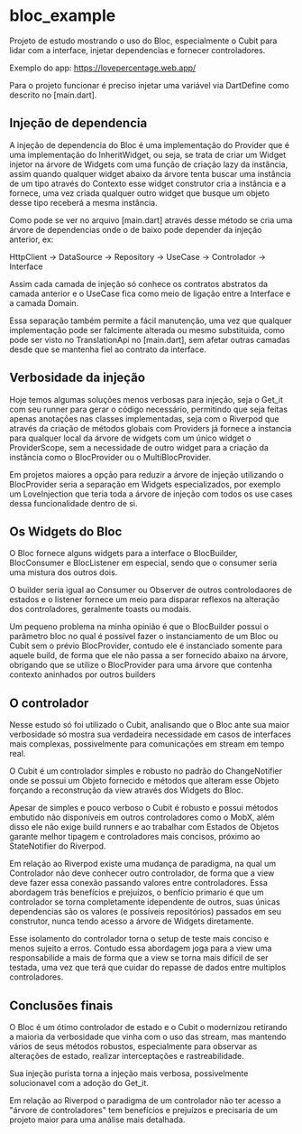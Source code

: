 # bloc_example

Projeto de estudo mostrando o uso do Bloc, especialmente o Cubit para lidar com a interface, injetar dependencias e fornecer controladores.

Exemplo do app: <https://lovepercentage.web.app/>

Para o projeto funcionar é preciso injetar uma variável via DartDefine como descrito no [main.dart].

## Injeção de dependencia

A injeção de dependencia do Bloc é uma implementação do Provider que é uma implementação do InheritWidget, ou seja, se trata de criar um Widget injetor na árvore de Widgets com uma função de criação lazy da instância, assim quando qualquer widget abaixo da árvore tenta buscar uma instância de um tipo através do Contexto esse widget construtor cria a instância e a fornece, uma vez criada qualquer outro widget que busque um objeto desse tipo receberá a mesma instância.

Como pode se ver no arquivo [main.dart] através desse método se cria uma árvore de dependencias onde o de baixo pode depender da injeção anterior, ex:

HttpClient -> DataSource -> Repository -> UseCase -> Controlador -> Interface

Assim cada camada de injeção só conhece os contratos abstratos da camada anterior e o UseCase fica como meio de ligação entre a Interface e a camada Domain.

Essa separação também permite a fácil manutenção, uma vez que qualquer implementação pode ser falcimente alterada ou mesmo substituida, como pode ser visto no TranslationApi no [main.dart], sem afetar outras camadas desde que se mantenha fiel ao contrato da interface.

## Verbosidade da injeção

Hoje temos algumas soluções menos verbosas para injeção, seja o Get_it com seu runner para gerar o código necessário, permitindo que seja feitas apenas anotações nas classes implementadas, seja com o Riverpod que através da criação de métodos globais com Providers já fornece a instancia para qualquer local da árvore de widgets com um único widget o ProviderScope, sem a necessidade de outro widget para a criação da instância como o BlocProvider ou o MultiBlocProvider.

Em projetos maiores a opção para reduzir a árvore de injeção utilizando o BlocProvider seria a separação em Widgets especializados, por exemplo um LoveInjection que teria toda a árvore de injeção com todos os use cases dessa funcionalidade dentro de si.

## Os Widgets do Bloc

O Bloc fornece alguns widgets para a interface o BlocBuilder, BlocConsumer e BlocListener em especial, sendo que o consumer seria uma mistura dos outros dois.

O builder seria igual ao Consumer ou Observer de outros controlodaores de estados e o listener fornece um meio para disparar reflexos na alteração dos controladores, geralmente toasts ou modais.

Um pequeno problema na minha opinião é que o BlocBuilder possui o parâmetro bloc no qual é possível fazer o instanciamento de um Bloc ou Cubit sem o prévio BlocProvider, contudo ele é instanciado somente para aquele build, de forma que ele não passa a ser fornecido abaixo na árvore, obrigando que se utilize o BlocProvider para uma árvore que contenha contexto aninhados por outros builders

## O controlador

Nesse estudo só foi utilizado o Cubit, analisando que o Bloc ante sua maior verbosidade só mostra sua verdadeira necessidade em casos de interfaces mais complexas, possivelmente para comunicações em stream em tempo real.

O Cubit é um controlador simples e robusto no padrão do ChangeNotifier onde se possui um Objeto fornecido e métodos que alteram esse Objeto forçando a reconstrução da view através dos Widgets do Bloc.

Apesar de simples e pouco verboso o Cubit é robusto e possui métodos embutido não disponíveis em outros controladores como o MobX, além disso ele não exige build runners e ao trabalhar com Estados de Objetos garante melhor tipagem e controladores mais concisos, próximo ao StateNotifier do Riverpod.

Em relação ao Riverpod existe uma mudança de paradigma, na qual um Controlador não deve conhecer outro controlador, de forma que a view deve fazer essa conexão passando valores entre controladores. Essa abordagem trás benefícios e prejuízos, o benfício primario é que um controlador se torna completamente idependente de outros, suas únicas dependencias são os valores (e possíveis repositórios) passados em seu construtor, nunca tendo acesso a árvore de Widgets diretamente.

Esse isolamento do controlador torna o setup de teste mais conciso e menos sujeito a erros. Contudo essa abordagem joga para a view uma responsabilide a mais de forma que a view se torna mais difícil de ser testada, uma vez que terá que cuidar do repasse de dados entre multiplos controladores.

## Conclusões finais

O Bloc é um ótimo controlador de estado e o Cubit o modernizou retirando a maioria da verbosidade que vinha com o uso das stream, mas mantendo vários de seus métodos robustos, especialmente para observar as alterações de estado, realizar interceptações e rastreabilidade.

Sua injeção purista torna a injeção mais verbosa, possivelmente solucionavel com a adoção do Get_it.

Em relação ao Riverpod o paradigma de um controlador não ter acesso a "árvore de controladores" tem benefícios e prejuízos e precisaria de um projeto maior para uma análise mais detalhada.
